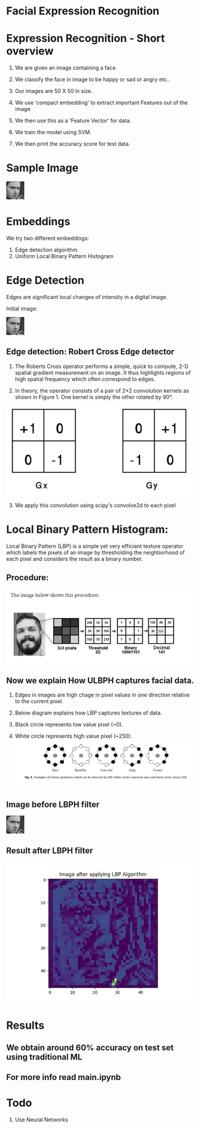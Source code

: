 # Facial Expression Recognition

# Expression Recognition - Short overview
1. We are given an image containing a face.

2. We classify the face in image to be happy or sad or angry etc..

3. Our images are 50 X 50 in size.

4. We use 'compact embedding' to extract important Features out of the image

5. We then use this as a 'Feature Vector' for data.

6. We train the model using SVM.

7. We then print the accuracy score for test data.

# Sample Image

![](sample/0.jpg)

# Embeddings

We try two different embeddings:
1. Edge detection algorithm.
2. Uniform Local Binary Pattern Histogram

# Edge Detection

Edges are significant local changes of intensity in a digital image.

Initial image:

![](sample/0.jpg)

## Edge detection: Robert Cross Edge detector
1. The Roberts Cross operator performs a simple, quick to compute, 2-D spatial gradient measurement on an image. It thus highlights regions of high spatial frequency which often correspond to edges.

2. In theory, the operator consists of a pair of 2×2 convolution kernels as shown in Figure 1. One kernel is simply the other rotated by 90°. 

![alt text](sample/robert_cross.jpg)

3. We apply this convolution using scipy's convolve2d to each pixel

# Local Binary Pattern Histogram:

Local Binary Pattern (LBP) is a simple yet very efficient texture operator which labels the pixels of an image by thresholding the neighborhood of each pixel and considers the result as a binary number.

## Procedure:

![](sample/procedure.png)

## Now we explain How ULBPH captures facial data.

1. Edges in images are high chage in pixel values in one direction relative to the current pixel.

2. Below diagram explains how LBP captures textures of data.

3. Black circle represents low value pixel (~0).

4. White circle represents high value pixel (~250).
![alt text](sample/How.jpg)

## Image before LBPH filter

![](sample/0.jpg)

## Result after LBPH filter

![](sample/result.png)

# Results

## We obtain around 60% accuracy on test set using traditional ML
## For more info read main.ipynb

# Todo

1. Use Neural Networks